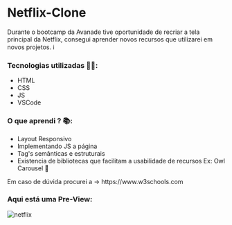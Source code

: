 # Netflix-Clone

Durante o bootcamp da Avanade tive oportunidade de recriar a tela principal da Netflix, consegui aprender novos recursos que utilizarei em novos projetos. ℹ️

### Tecnologias utilizadas 👨‍💻:
- HTML
- CSS
- JS
- VSCode

### O que aprendi ? 📚:
- Layout Responsivo 
- Implementando JS a página
- Tag's semânticas e estruturais
- Existencia de bibliotecas que facilitam a usabilidade de recursos Ex: Owl Carousel 🎠

<p text-decoration="none"> Em caso de dúvida procurei a -> https://www.w3schools.com </p> 

### Aqui está uma Pre-View:
![netflix](https://user-images.githubusercontent.com/59569208/119746829-b7d48800-be67-11eb-9fe2-9ee89f62734a.gif)


